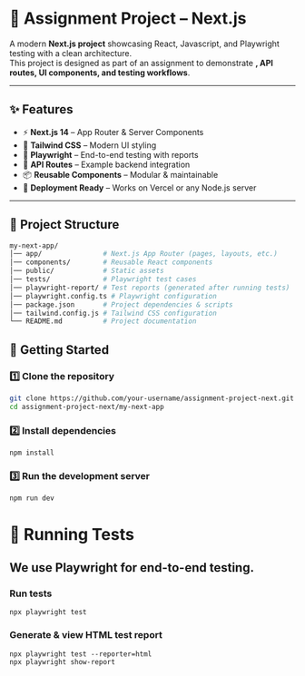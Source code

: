 # 🌟 Assignment Project – Next.js  

A modern **Next.js project** showcasing React, Javascript, and Playwright testing with a clean architecture.  
This project is designed as part of an assignment to demonstrate **, API routes, UI components, and testing workflows**.  

---

## ✨ Features  

- ⚡ **Next.js 14** – App Router & Server Components  
- 🎨 **Tailwind CSS** – Modern UI styling  
- 🧪 **Playwright** – End-to-end testing with reports  
- 🔗 **API Routes** – Example backend integration  
- 📦 **Reusable Components** – Modular & maintainable  
- 🚀 **Deployment Ready** – Works on Vercel or any Node.js server  

---

## 📂 Project Structure  

```bash
my-next-app/
│── app/               # Next.js App Router (pages, layouts, etc.)
│── components/        # Reusable React components
│── public/            # Static assets
│── tests/             # Playwright test cases
│── playwright-report/ # Test reports (generated after running tests)
│── playwright.config.ts # Playwright configuration
│── package.json       # Project dependencies & scripts
│── tailwind.config.js # Tailwind CSS configuration
└── README.md          # Project documentation

```
## 🚀 Getting Started  

### 1️⃣ Clone the repository  
```bash
git clone https://github.com/your-username/assignment-project-next.git
cd assignment-project-next/my-next-app
```

### 2️⃣ Install dependencies
```
npm install
```

### 3️⃣ Run the development server
```
npm run dev
```


# 🧪 Running Tests

## We use Playwright for end-to-end testing.

### Run tests
```
npx playwright test
```

### Generate & view HTML test report
```
npx playwright test --reporter=html
npx playwright show-report
```